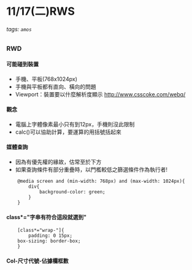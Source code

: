 # 11/17(二)RWS
###### tags: `amos`

### RWD

#### 可能碰到裝置
* 手機、平板(768x1024px)
* 手機與平板都有直向、橫向的問題
* Viewport：裝置要以什麼解析度顯示
http://www.csscoke.com/webq/

#### 觀念
* 電腦上字體像素最小只有到12px，手機則沒此限制
* calc()可以協助計算，要運算的用括號括起來

#### 媒體查詢
* 因為有優先權的緣故，估常至於下方
* 如果查詢條件有部分重疊時，以門檻較低之篩選條件作為執行者!
```
    @media screen and (min-width: 768px) and (max-width: 1024px){
        div{
            background-color: green;
        }
    }
```
#### class*="字串有符合這段就選到"
        [class*="wrap-"]{
            padding: 0 15px;
        box-sizing: border-box;
        }
        
#### Col-尺寸代號-佔據欄框數